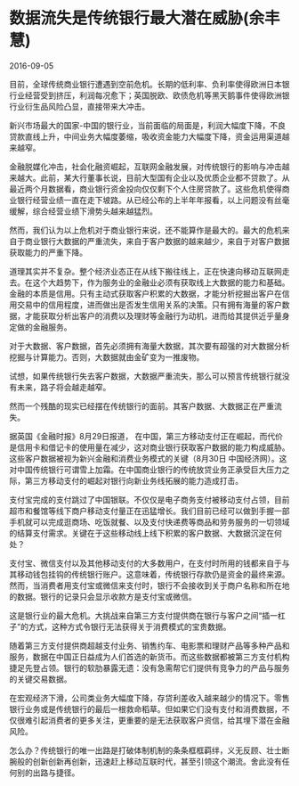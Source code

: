 # 数据流失是传统银行最大潜在威胁(余丰慧)

2016-09-05

目前，全球传统商业银行遭遇到空前危机。长期的低利率、负利率使得欧洲日本银行业经营受到挤压，利润每况愈下；英国脱欧、欧债危机等黑天鹅事件使得欧洲银行业衍生品风险凸显，直接带来大冲击。

新兴市场最大的国家-中国的银行业，当前面临的局面是，利润大幅度下降，不良贷款直线上升，中间业务大幅度萎缩，吸收资金能力大幅度下降，资金运用渠道越来越窄。

金融脱媒化冲击，社会化融资崛起，互联网金融发展，对传统银行的影响与冲击越来越大。此前，某大行董事长说，目前大型国有企业以及优质企业都不贷款了。从最近两个月数据看，商业银行资金投向仅仅剩下个人住房贷款了。这些危机使得商业银行经营业绩一直在走下坡路。从已经公布的上半年年报看，以上问题没有丝毫缓解，综合经营业绩下滑势头越来越猛烈。

然而，我们认为以上危机对于商业银行来说，还不能算作是最大的。最大的危机来自于商业银行大数据的严重流失，来自于客户数据的越来越少，来自于对客户数据获取能力的严重下降。

道理其实并不复杂。整个经济业态正在从线下搬往线上，正在快速向移动互联网走去。在这个大趋势下，作为服务业的金融业必须有获取线上大数据的能力和基础。金融的本质是信用。只有主动式获取客户积累的大数据，才能分析挖掘出客户在信用交易中的信用程度，进而做出是否发生信用关系的决策。只有拥有海量的客户数据，才能获取分析出客户的消费以及理财等金融行为动机，进而给其提供近乎量身定做的金融服务。

对于大数据、客户数据，首先必须拥有海量大数据，其次要有超强的对大数据分析挖掘与计算能力。否则，大数据就由金矿变为一推废物。

试想，如果传统银行失去客户数据，大数据严重流失，那么可以预言传统银行就没有未来，路子将会越走越窄。

然而一个残酷的现实已经摆在传统银行的面前。其客户数据、大数据正在严重流失。

据英国《金融时报》8月29日报道， 在中国，第三方移动支付正在崛起，而代价是信用卡和借记卡的使用量在减少，这对商业银行获取客户数据的能力构成威胁。这些客户数据被视为新兴金融和消费业务模式的关键（8月30日 中国经济网）。这对中国传统银行可谓雪上加霜。在中国商业银行的传统放贷业务正承受巨大压力之际，第三方移动支付的崛起对银行向新业务线拓展的能力造成打击。

支付宝完成的支付跳过了中国银联。不仅仅是电子商务支付被移动支付占领，目前超市和餐馆等线下商户移动支付量正在迅猛增长。我们目前已经可以做到手握一部手机就可以完成逛商场、吃饭就餐、以及支付快递费等商品和劳务服务的一切领域的结算支付需求。关键在于这些移动线上线下积累的客户数据、大数据沉淀在何处？

支付宝、微信支付以及其他移动支付的大多数用户，在支付时所用的钱都来自于与其移动钱包挂钩的传统银行账户。这意味着，传统银行存款仍是资金的最终来源。然而，当消费者用支付宝或微信来支付时，银行不会接收到关于商户名称和所在地的数据。银行的记录只会显示收款方是支付宝或微信。

这是银行业的最大危机。大挑战来自第三方支付提供商在银行与客户之间“插一杠子”的方式，这种方式令银行无法获得关于消费模式的宝贵数据。

随着第三方支付提供商超越支付业务、销售约车、电影票和理财产品等多种产品和服务，数据在中国正日益成为人们首选的新货币。而这些数据都被第三方支付机构捷足先登占领。银行的软肋暴露无遗：没有急需帮它们提供有竞争力的产品与服务的关键交易数据。

在宏观经济下滑，公司类业务大幅度下降，存贷利差收入越来越少的情况下。零售银行业务或是传统银行的最后一根救命稻草。但如果它们没有支付和消费数据，不仅很难引起消费者的更多关注，更重要的是无法获取客户资信，给其埋下潜在金融风险。

怎么办？传统银行的唯一出路是打破体制机制的条条框框羁绊，义无反顾、壮士断腕般的创新创新再创新，迅速赶上移动互联时代，甚至引领这个潮流。舍此没有任何别的出路与捷径。